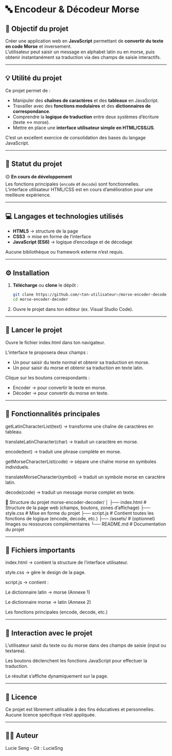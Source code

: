 # 🔤 Encodeur & Décodeur Morse

## 🎯 Objectif du projet

Créer une application web en **JavaScript** permettant de **convertir du texte en code Morse** et inversement.  
L’utilisateur peut saisir un message en alphabet latin ou en morse, puis obtenir instantanément sa traduction via des champs de saisie interactifs.

---

## 💡 Utilité du projet

Ce projet permet de :

- Manipuler des **chaînes de caractères** et des **tableaux** en JavaScript.
- Travailler avec des **fonctions modulaires** et des **dictionnaires de correspondance**.
- Comprendre la **logique de traduction** entre deux systèmes d’écriture (texte ↔ morse).
- Mettre en place une **interface utilisateur simple en HTML/CSS/JS**.

C’est un excellent exercice de consolidation des bases du langage JavaScript.

---

## 🚧 Statut du projet

🟡 **En cours de développement**  
Les fonctions principales (`encode` et `decode`) sont fonctionnelles.  
L’interface utilisateur HTML/CSS est en cours d’amélioration pour une meilleure expérience.

---

## 💻 Langages et technologies utilisés

- **HTML5** → structure de la page
- **CSS3** → mise en forme de l’interface
- **JavaScript (ES6)** → logique d’encodage et de décodage

Aucune bibliothèque ou framework externe n’est requis.

---

## ⚙️ Installation

1. **Télécharge** ou **clone** le dépôt :
   ```bash
   git clone https://github.com/<ton-utilisateur>/morse-encoder-decoder.git
   cd morse-encoder-decoder
   ```
2. Ouvre le projet dans ton éditeur (ex. Visual Studio Code).

---

## 🚀 Lancer le projet

Ouvre le fichier index.html dans ton navigateur.

L’interface te proposera deux champs :

- Un pour saisir du texte normal et obtenir sa traduction en morse.
- Un pour saisir du morse et obtenir sa traduction en texte latin.

Clique sur les boutons correspondants :

- Encoder → pour convertir le texte en morse.
- Décoder → pour convertir du morse en texte.

---

## 🧩 Fonctionnalités principales

getLatinCharacterList(text) → transforme une chaîne de caractères en tableau.

translateLatinCharacter(char) → traduit un caractère en morse.

encode(text) → traduit une phrase complète en morse.

getMorseCharacterList(code) → sépare une chaîne morse en symboles individuels.

translateMorseCharacter(symbol) → traduit un symbole morse en caractère latin.

decode(code) → traduit un message morse complet en texte.

📁 Structure du projet
morse-encoder-decoder/
│
├── index.html # Structure de la page web (champs, boutons, zones d’affichage)
├── style.css # Mise en forme du projet
├── script.js # Contient toutes les fonctions de logique (encode, decode, etc.)
├── /assets/ # (optionnel) Images ou ressources complémentaires
└── README.md # Documentation du projet

---

## 📄 Fichiers importants

index.html → contient la structure de l’interface utilisateur.

style.css → gère le design de la page.

script.js → contient :

Le dictionnaire latin → morse (Annexe 1)

Le dictionnaire morse → latin (Annexe 2)

Les fonctions principales (encode, decode, etc.)

---

## 🧠 Interaction avec le projet

L’utilisateur saisit du texte ou du morse dans des champs de saisie (input ou textarea).

Les boutons déclenchent les fonctions JavaScript pour effectuer la traduction.

Le résultat s’affiche dynamiquement sur la page.

---

## 🪪 Licence

Ce projet est librement utilisable à des fins éducatives et personnelles.
Aucune licence spécifique n’est appliquée.

---

## 👨‍💻 Auteur

Lucie Seng - Git : LucieSng
